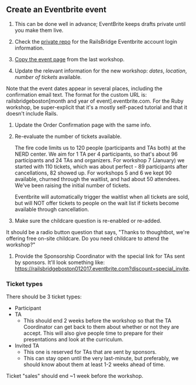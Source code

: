 ## Create an Eventbrite event

1. This can be done well in advance; EventBrite keeps drafts private until you
   make them live.

1. Check the [private repo][credentials] for the RailsBridge Eventbrite account
   login information.

1. [Copy the event page][copying instructions] from the last workshop.

1. Update the relevant information for the new workshop: *dates*, *location*,
   *number of tickets* available.

  Note that the event dates appear in several places, including the confirmation
  email text. The format for the custom URL is: railsbridgeboston[month and year
  of event].eventbrite.com. For the Ruby workshop, be super-explicit that it's a
  mostly self-paced tutorial and that it doesn't include Rails.

1. Update the Order Confirmation page with the same info.

1. Re-evaluate the number of tickets available.

    The fire code limits us to 120 people (participants and TAs both) at the NERD
    center.  We aim for 1 TA per 4 participants, so that's about 96 participants and
    24 TAs and organizers.  For workshop 7 (January) we started with 110 tickets, which was about
    perfect - 89 participants after cancellations, 82 showed up.  For workshops 5
    and 6 we kept 90 available, churned through the waitlist, and had about 50
    attendees.  We've been raising the initial number of tickets.

    Eventbrite will automatically trigger the waitlist when all tickets are sold,
    but will NOT offer tickets to people on the wait list if tickets become
    available through cancellation.

1. Make sure the childcare question is re-enabled or re-added.

  It should be a radio button question that says, "Thanks to thoughtbot, we're
  offering free on-site childcare. Do you need childcare to attend the workshop?"

1. Provide the Sponsorship Coordinator with the special link for TAs sent by
sponsors. It'll look something like:
https://railsbridgeboston012017.eventbrite.com?discount=special_invite.

[credentials]: https://github.com/railsbridge-boston/private/blob/master/credentials.md
[copying instructions]: https://www.eventbrite.com/support/articles/en_US/How_To/how-to-copy-an-event-page

### Ticket types

There should be 3 ticket types:
  * Participant
  * TA
    - This should end 2 weeks before the workshop so that the TA Coordinator can
    get back to them about whether or not they are accept. This will also give
    people time to prepare for their presentations and look at the curriculum.
  * Invited TA
    - This one is reserved for TAs that are sent by sponsors.
    - This can stay open until the very last-minute, but preferably, we should
    know about them at least 1-2 weeks ahead of time.

Ticket "sales" should end ~1 week before the workshop.
